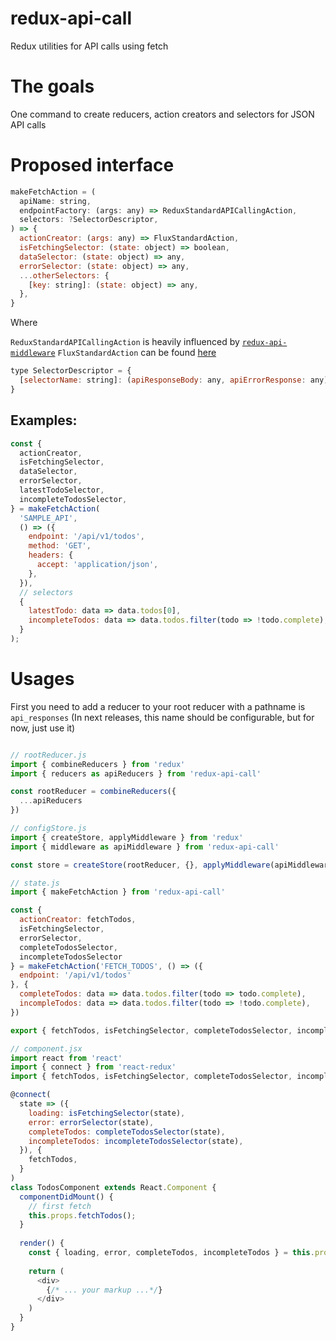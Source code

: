 # redux-api-call
Redux utilities for API calls using fetch

# The goals
One command to create reducers, action creators and selectors for JSON API calls

# Proposed interface

```js
makeFetchAction = (
  apiName: string,
  endpointFactory: (args: any) => ReduxStandardAPICallingAction,
  selectors: ?SelectorDescriptor,
) => {
  actionCreator: (args: any) => FluxStandardAction,
  isFetchingSelector: (state: object) => boolean,
  dataSelector: (state: object) => any,
  errorSelector: (state: object) => any,
  ...otherSelectors: {
    [key: string]: (state: object) => any,
  },
}
```

Where

`ReduxStandardAPICallingAction` is heavily influenced by [`redux-api-middleware`](https://github.com/agraboso/redux-api-middleware#redux-standard-api-calling-actions)
`FluxStandardAction` can be found [here](https://github.com/acdlite/flux-standard-action)

```js
type SelectorDescriptor = {
  [selectorName: string]: (apiResponseBody: any, apiErrorResponse: any) => any
}
```

## Examples:
```js
const {
  actionCreator,
  isFetchingSelector,
  dataSelector,
  errorSelector,
  latestTodoSelector,
  incompleteTodosSelector,
} = makeFetchAction(
  'SAMPLE_API',
  () => ({
    endpoint: '/api/v1/todos',
    method: 'GET',
    headers: {
      accept: 'application/json',
    },
  }),
  // selectors
  {
    latestTodo: data => data.todos[0],
    incompleteTodos: data => data.todos.filter(todo => !todo.complete),
  }
);
```

# Usages
First you need to add a reducer to your root reducer with a pathname is `api_responses` (In next releases, this name should be configurable, but for now, just use it)

```js

// rootReducer.js
import { combineReducers } from 'redux'
import { reducers as apiReducers } from 'redux-api-call'

const rootReducer = combineReducers({
  ...apiReducers
})

// configStore.js
import { createStore, applyMiddleware } from 'redux'
import { middleware as apiMiddleware } from 'redux-api-call'

const store = createStore(rootReducer, {}, applyMiddleware(apiMiddleware));

// state.js
import { makeFetchAction } from 'redux-api-call'

const {
  actionCreator: fetchTodos,
  isFetchingSelector,
  errorSelector,
  completeTodosSelector,
  incompleteTodosSelector
} = makeFetchAction('FETCH_TODOS', () => ({
  endpoint: '/api/v1/todos'
}, {
  completeTodos: data => data.todos.filter(todo => todo.complete),
  incompleTodos: data => data.todos.filter(todo => !todo.complete),
})

export { fetchTodos, isFetchingSelector, completeTodosSelector, incompleteTodosSelector, errorSelector }

// component.jsx
import react from 'react'
import { connect } from 'react-redux'
import { fetchTodos, isFetchingSelector, completeTodosSelector, incompleteTodosSelector, errorSelector } from './state'

@connect(
  state => ({
    loading: isFetchingSelector(state),
    error: errorSelector(state),
    completeTodos: completeTodosSelector(state),
    incompleteTodos: incompleteTodosSelector(state),
  }), {
    fetchTodos,
  }
)
class TodosComponent extends React.Component {
  componentDidMount() {
    // first fetch
    this.props.fetchTodos();
  }
  
  render() {
    const { loading, error, completeTodos, incompleteTodos } = this.props;
    
    return (
      <div>
        {/* ... your markup ...*/}
      </div>
    )
  }
}
```
